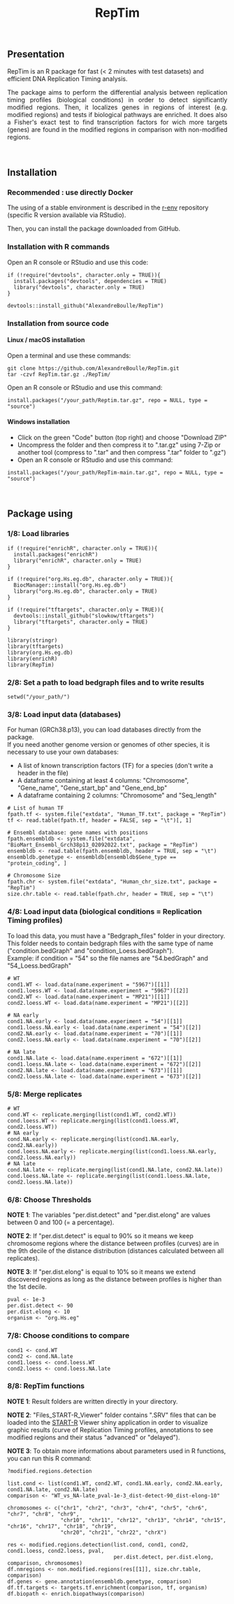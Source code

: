<h1 align="center">RepTim</h1>


&nbsp;


## Presentation
RepTim is an R package for fast (< 2 minutes with test datasets) and efficient DNA Replication Timing analysis.

<div align="justify"> The package aims to perform the differential analysis between replication timing profiles (biological conditions) in order to detect significantly modified regions. Then, it localizes genes in regions of interest (e.g. modified regions) and tests if biological pathways are enriched. It does also a Fisher's exact test to find transcription factors for wich more targets (genes) are found in the modified regions in comparison with non-modified regions. </div>


&nbsp;


## Installation

### Recommended : use directly Docker

The using of a stable environment is described in the [r-env](https://github.com/AlexandreBoulle/r-env/) repository (specific R version available via RStudio).

Then, you can install the package downloaded from GitHub.

### Installation with R commands

Open an R console or RStudio and use this code:

```
if (!require("devtools", character.only = TRUE)){
  install.packages("devtools", dependencies = TRUE)
  library("devtools", character.only = TRUE)
}

devtools::install_github("AlexandreBoulle/RepTim")
```

### Installation from source code

#### Linux / macOS installation
Open a terminal and use these commands:

```
git clone https://github.com/AlexandreBoulle/RepTim.git
tar -czvf RepTim.tar.gz ./RepTim/
```

Open an R console or RStudio and use this command:

```
install.packages("/your_path/Reptim.tar.gz", repo = NULL, type = "source")
```

#### Windows installation

* Click on the green "Code" button (top right) and choose "Download ZIP"
* Uncompress the folder and then compress it to ".tar.gz" using 7-Zip or another tool (compress to ".tar" and then compress ".tar" folder to ".gz")
* Open an R console or RStudio and use this command:

```
install.packages("/your_path/RepTim-main.tar.gz", repo = NULL, type = "source")
```


&nbsp;


## Package using

### 1/8: Load libraries

```
if (!require("enrichR", character.only = TRUE)){
  install.packages("enrichR")
  library("enrichR", character.only = TRUE)
}

if (!require("org.Hs.eg.db", character.only = TRUE)){
  BiocManager::install("org.Hs.eg.db")
  library("org.Hs.eg.db", character.only = TRUE)
}

if (!require("tftargets", character.only = TRUE)){
  devtools::install_github("slowkow/tftargets")
  library("tftargets", character.only = TRUE)
}

library(stringr)
library(tftargets)
library(org.Hs.eg.db)
library(enrichR)
library(RepTim)
```

### 2/8: Set a path to load bedgraph files and to write results

```
setwd("/your_path/")
```

### 3/8: Load input data (databases)

For human (GRCh38.p13), you can load databases directly from the package. \
If you need another genome version or genomes of other species, it is necessary to use your own databases:
* A list of known transcription factors (TF) for a species (don't write a header in the file)
* A dataframe containing at least 4 columns: "Chromosome", "Gene_name", "Gene_start_bp" and "Gene_end_bp"
* A dataframe containing 2 columns: "Chromosome" and "Seq_length"

```
# List of human TF
fpath.tf <- system.file("extdata", "Human_TF.txt", package = "RepTim")
tf <- read.table(fpath.tf, header = FALSE, sep = "\t")[, 1]

# Ensembl database: gene names with positions
fpath.ensembldb <- system.file("extdata", "BioMart_Ensembl_Grch38p13_02092022.txt", package = "RepTim")
ensembldb <- read.table(fpath.ensembldb, header = TRUE, sep = "\t")
ensembldb.genetype <- ensembldb[ensembldb$Gene_type == "protein_coding", ]

# Chromosome Size
fpath.chr <- system.file("extdata", "Human_chr_size.txt", package = "RepTim")
size.chr.table <- read.table(fpath.chr, header = TRUE, sep = "\t")
```

### 4/8: Load input data (biological conditions = Replication Timing profiles)

To load this data, you must have a "Bedgraph_files" folder in your directory. \
This folder needs to contain bedgraph files with the same type of name ("condition.bedGraph" and "condition_Loess.bedGraph"). \
Example: if condition = "54" so the file names are "54.bedGraph" and "54_Loess.bedGraph"

```
# WT
cond1.WT <- load.data(name.experiment = "5967")[[1]]
cond1.loess.WT <- load.data(name.experiment = "5967")[[2]]
cond2.WT <- load.data(name.experiment = "MP21")[[1]]
cond2.loess.WT <- load.data(name.experiment = "MP21")[[2]]

# NA early
cond1.NA.early <- load.data(name.experiment = "54")[[1]]
cond1.loess.NA.early <- load.data(name.experiment = "54")[[2]]
cond2.NA.early <- load.data(name.experiment = "70")[[1]]
cond2.loess.NA.early <- load.data(name.experiment = "70")[[2]]

# NA late
cond1.NA.late <- load.data(name.experiment = "672")[[1]]
cond1.loess.NA.late <- load.data(name.experiment = "672")[[2]]
cond2.NA.late <- load.data(name.experiment = "673")[[1]]
cond2.loess.NA.late <- load.data(name.experiment = "673")[[2]]
```

### 5/8: Merge replicates

```
# WT
cond.WT <- replicate.merging(list(cond1.WT, cond2.WT))
cond.loess.WT <- replicate.merging(list(cond1.loess.WT, cond2.loess.WT))
# NA early
cond.NA.early <- replicate.merging(list(cond1.NA.early, cond2.NA.early))
cond.loess.NA.early <- replicate.merging(list(cond1.loess.NA.early, cond2.loess.NA.early))
# NA late
cond.NA.late <- replicate.merging(list(cond1.NA.late, cond2.NA.late))
cond.loess.NA.late <- replicate.merging(list(cond1.loess.NA.late, cond2.loess.NA.late))
```

### 6/8: Choose Thresholds

**NOTE 1**: The variables "per.dist.detect" and "per.dist.elong" are values between 0 and 100 (= a percentage).

**NOTE 2**: If "per.dist.detect" is equal to 90% so it means we keep chromosome regions where the distance between profiles (curves) are in the 9th decile of the distance distribution (distances calculated between all replicates).

**NOTE 3**: If "per.dist.elong" is equal to 10% so it means we extend discovered regions as long as the distance between profiles is higher than the 1st decile.

```
pval <- 1e-3
per.dist.detect <- 90
per.dist.elong <- 10
organism <- "org.Hs.eg"
```

### 7/8: Choose conditions to compare

```
cond1 <- cond.WT
cond2 <- cond.NA.late
cond1.loess <- cond.loess.WT
cond2.loess <- cond.loess.NA.late
```

### 8/8: RepTim functions

**NOTE 1**: Result folders are written directly in your directory.

**NOTE 2**: "Files_START-R_Viewer" folder contains ".SRV" files that can be loaded into the [START-R](https://github.com/thomasdenecker/START-R/tree/master) Viewer shiny application in order to visualize graphic results (curve of Replication Timing profiles, annotations to see modified regions and their status "advanced" or "delayed").

**NOTE 3**: To obtain more informations about parameters used in R functions, you can run this R command:

```
?modified.regions.detection
```

```
list.cond <- list(cond1.WT, cond2.WT, cond1.NA.early, cond2.NA.early, cond1.NA.late, cond2.NA.late)
comparison <- "WT_vs_NA-late_pval-1e-3_dist-detect-90_dist-elong-10"

chromosomes <- c("chr1", "chr2", "chr3", "chr4", "chr5", "chr6", "chr7", "chr8", "chr9",
                 "chr10", "chr11", "chr12", "chr13", "chr14", "chr15", "chr16", "chr17", "chr18", "chr19",
                 "chr20", "chr21", "chr22", "chrX")

res <- modified.regions.detection(list.cond, cond1, cond2, cond1.loess, cond2.loess, pval, 
                                  per.dist.detect, per.dist.elong, comparison, chromosomes)
df.nmregions <- non.modified.regions(res[[1]], size.chr.table, comparison)
df.genes <- gene.annotation(ensembldb.genetype, comparison)
df.tf.targets <- targets.tf.enrichment(comparison, tf, organism)
df.biopath <- enrich.biopathways(comparison)
```
